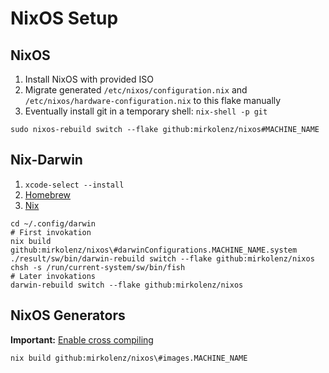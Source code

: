 # NixOS Setup

## NixOS

1. Install NixOS with provided ISO
2. Migrate generated `/etc/nixos/configuration.nix` and `/etc/nixos/hardware-configuration.nix` to this flake manually
3. Eventually install git in a temporary shell: `nix-shell -p git`

```shell
sudo nixos-rebuild switch --flake github:mirkolenz/nixos#MACHINE_NAME
```

## Nix-Darwin

1. `xcode-select --install`
2. [Homebrew](https://brew.sh)
3. [Nix](https://github.com/DeterminateSystems/nix-installer)

```shell
cd ~/.config/darwin
# First invokation
nix build github:mirkolenz/nixos\#darwinConfigurations.MACHINE_NAME.system
./result/sw/bin/darwin-rebuild switch --flake github:mirkolenz/nixos
chsh -s /run/current-system/sw/bin/fish
# Later invokations
darwin-rebuild switch --flake github:mirkolenz/nixos
```

## NixOS Generators

**Important:** [Enable cross compiling](https://github.com/nix-community/nixos-generators#cross-compiling)

```shell
nix build github:mirkolenz/nixos\#images.MACHINE_NAME
```
